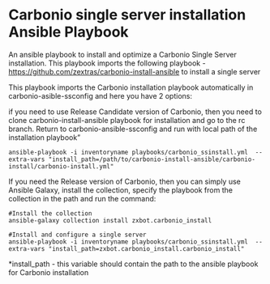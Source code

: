 # Carbonio single server installation Ansible Playbook
An ansible playbook to install and optimize a Carbonio Single Server installation.
This playbook imports the following playbook - https://github.com/zextras/carbonio-install-ansible to install a single server 

This playbook imports the Carbonio installation playbook automatically in carbonio-asible-ssconfig and here you have 2 options:

 if you need to use Release Candidate version of Carbonio, then you need to clone carbonio-install-ansible playbook for installation and go to the rc branch. Return to carbonio-ansible-ssconfig and run with local path of the installation playbook”

```
ansible-playbook -i inventoryname playbooks/carbonio_ssinstall.yml  --extra-vars "install_path=/path/to/carbonio-install-ansible/carbonio-install/carbonio-install.yml"
```

If you need the Release version of Carbonio, then you can simply use Ansible Galaxy, install the collection, specify the playbook from the collection in the path and run the command:

```
#Install the collection 
ansible-galaxy collection install zxbot.carbonio_install

#Install and configure a single server
ansible-playbook -i inventoryname playbooks/carbonio_ssinstall.yml  --extra-vars "install_path=zxbot.carbonio_install.carbonio_install"
```

*install_path - this variable should contain the path to the ansible playbook for Carbonio installation
